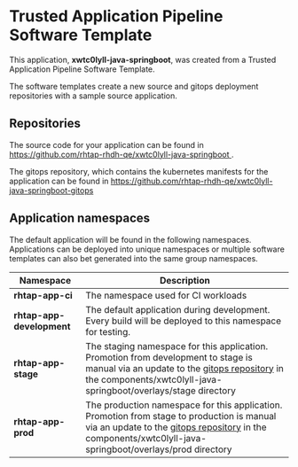 # Trusted Application Pipeline Software Template

This application, **xwtc0lyll-java-springboot**, was created from a Trusted Application Pipeline Software Template.

The software templates create a new source and gitops deployment repositories with a sample source application. 

## Repositories

The source code for your application can be found in [https://github.com/rhtap-rhdh-qe/xwtc0lyll-java-springboot ](https://github.com/rhtap-rhdh-qe/xwtc0lyll-java-springboot ).
 
The gitops repository, which contains the kubernetes manifests for the application can be found in 
[https://github.com/rhtap-rhdh-qe/xwtc0lyll-java-springboot-gitops ](https://github.com/rhtap-rhdh-qe/xwtc0lyll-java-springboot-gitops ) 

## Application namespaces 

The default application will be found in the following namespaces. Applications can be deployed into unique namespaces or multiple software templates can also bet generated into the same group namespaces.  

|  Namespace   |  Description   |  
| -------- | -------- |
| **rhtap-app-ci** | The namespace used for CI workloads |
| **rhtap-app-development** | The default application during development. Every build will be deployed to this namespace for testing. |
| **rhtap-app-stage** | The staging namespace for this application. Promotion from development to stage is manual via an update to the [gitops repository](https://github.com/rhtap-rhdh-qe/xwtc0lyll-java-springboot-gitops ) in the components/xwtc0lyll-java-springboot/overlays/stage directory |
| **rhtap-app-prod** | The production namespace for this application. Promotion from stage to production is manual via an update to the [gitops repository](https://github.com/rhtap-rhdh-qe/xwtc0lyll-java-springboot-gitops ) in the components/xwtc0lyll-java-springboot/overlays/prod directory |